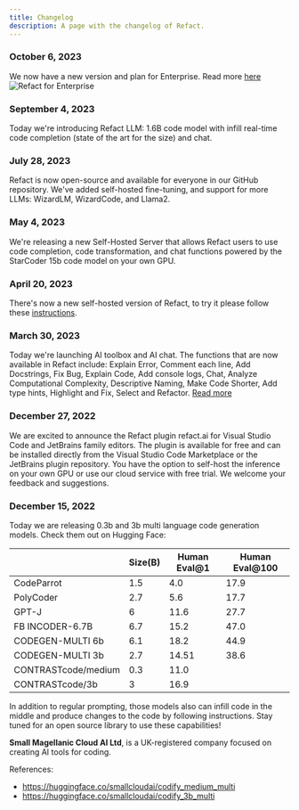 ```yaml
---
title: Changelog
description: A page with the changelog of Refact.
---
```

### October 6, 2023
We now have a new version and plan for Enterprise. Read more [here](https://refact.ai/blog/2023/introducing-refact-for-enterprise/)
![Refact for Enterprise](https://refact.ai/images/blog/introducing-refact-for-enterprise/refact-server.png)

### September 4, 2023

Today we're introducing Refact LLM: 1.6B code model with infill real-time code completion (state of the art for the size) and chat.

### July 28, 2023

Refact is now open-source and available for everyone in our GitHub repository. We've added self-hosted fine-tuning, and support for more LLMs: WizardLM, WizardCode, and Llama2.

### May 4, 2023

We're releasing a new Self-Hosted Server that allows Refact users to use code completion, code transformation, and chat functions powered by the StarCoder 15b code model on your own GPU.

### April 20, 2023

There's now a new self-hosted version of Refact, to try it please follow these [instructions](https://github.com/smallcloudai/refact-self-hosting).

### March 30, 2023

Today we're launching AI toolbox and AI chat. The functions that are now available in Refact include: Explain Error, Comment each line, Add Docstrings, Fix Bug, Explain Code, Add console logs, Chat, Analyze Computational Complexity, Descriptive Naming, Make Code Shorter, Add type hints, Highlight and Fix, Select and Refactor. [Read more](https://refact.ai/blog/2023/introducing-refact-ai)

### December 27, 2022

We are excited to announce the Refact plugin refact.ai for Visual Studio Code and JetBrains family editors. The plugin is available for free and can be installed directly from the Visual Studio Code Marketplace or the JetBrains plugin repository. You have the option to self-host the inference on your own GPU or use our cloud service with free trial. We welcome your feedback and suggestions.

### December 15, 2022

Today we are releasing 0.3b and 3b multi language code generation models. Check them out on Hugging Face:

|                     | Size(B) | Human Eval@1 | Human Eval@100 |
| ------------------- | ------- | ------------ | -------------- |
| CodeParrot          | 1.5     | 4.0          | 17.9           |
| PolyCoder           | 2.7     | 5.6          | 17.7           |
| GPT-J               | 6       | 11.6         | 27.7           |
| FB INCODER-6.7B     | 6.7     | 15.2         | 47.0           |
| CODEGEN-MULTI 6b    | 6.1     | 18.2         | 44.9           |
| CODEGEN-MULTI 3b    | 2.7     | 14.51        | 38.6           |
| CONTRASTcode/medium | 0.3     | 11.0         |                |
| CONTRASTcode/3b     | 3       | 16.9         |                |

In addition to regular prompting, those models also can infill code in the middle and produce changes to the code by following instructions. Stay tuned for an open source library to use these capabilities!

**Small Magellanic Cloud AI Ltd**, is a UK-registered company focused on creating AI tools for coding.

References:

- https://huggingface.co/smallcloudai/codify_medium_multi
- https://huggingface.co/smallcloudai/codify_3b_multi